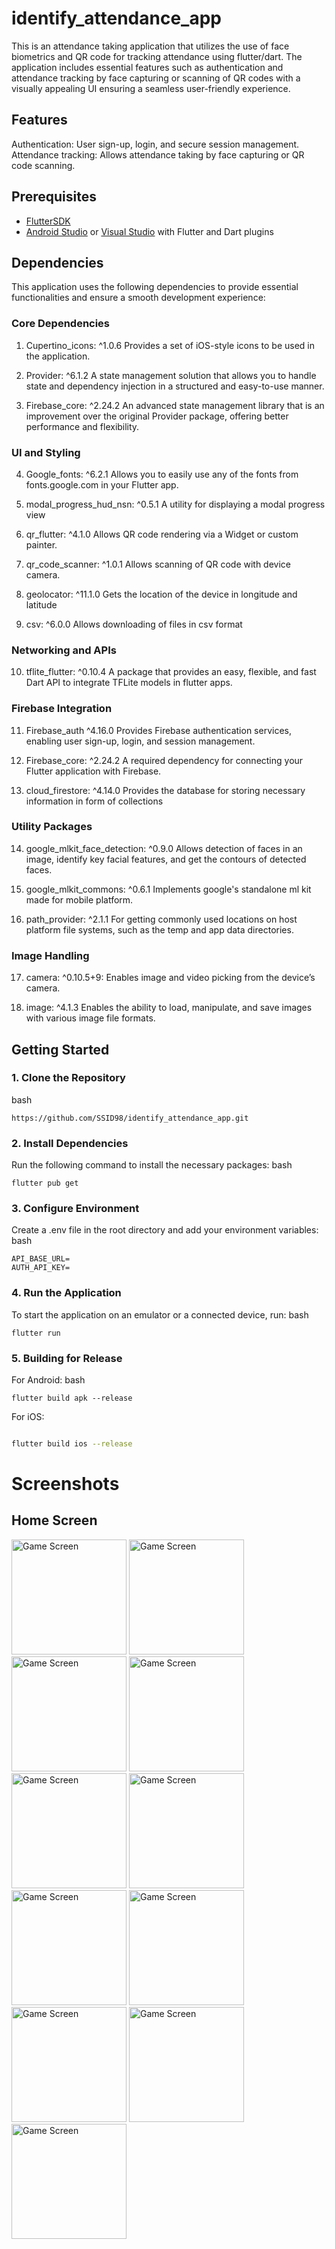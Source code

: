# identify_attendance_app

This is an attendance taking application that utilizes the use of face biometrics and QR code for tracking attendance using flutter/dart. The application includes essential features such as authentication and attendance tracking by face capturing or scanning of QR codes with a visually appealing UI ensuring a seamless user-friendly experience. 


## Features
Authentication: User sign-up, login, and secure session management.
Attendance tracking: Allows attendance taking by face capturing or QR code scanning.

## Prerequisites
- [FlutterSDK](https://flutter.dev/docs/get-started/install)
- [Android Studio](https://developer.android.com/studio) or [Visual Studio](https://visualstudio.microsoft.com/) with Flutter and Dart plugins

## Dependencies
This application uses the following dependencies to provide essential functionalities and ensure a smooth development experience:


### Core Dependencies
1. Cupertino_icons: ^1.0.6
Provides a set of iOS-style icons to be used in the application.

2. Provider: ^6.1.2
A state management solution that allows you to handle state and dependency injection in a structured and easy-to-use manner.

3. Firebase_core: ^2.24.2
An advanced state management library that is an improvement over the original Provider package, offering better performance and flexibility.

### UI and Styling
4. Google_fonts: ^6.2.1
Allows you to easily use any of the fonts from fonts.google.com in your Flutter app.

5. modal_progress_hud_nsn: ^0.5.1
A utility for displaying a modal progress view

6. qr_flutter: ^4.1.0
Allows QR code rendering via a Widget or custom painter.

7. qr_code_scanner: ^1.0.1
Allows scanning of QR code with device camera.

8. geolocator: ^11.1.0
Gets the location of the device in longitude and latitude

9. csv: ^6.0.0
Allows downloading of files in csv format

### Networking and APIs
10. tflite_flutter: ^0.10.4
A package that provides an easy, flexible, and fast Dart API to integrate TFLite models in flutter apps.

### Firebase Integration
11. Firebase_auth ^4.16.0
Provides Firebase authentication services, enabling user sign-up, login, and session management.

12. Firebase_core: ^2.24.2
A required dependency for connecting your Flutter application with Firebase.

13. cloud_firestore: ^4.14.0
Provides the database for storing necessary information in form of collections

### Utility Packages
14. google_mlkit_face_detection: ^0.9.0
Allows detection of faces in an image, identify key facial features, and get the contours of detected faces.

15. google_mlkit_commons: ^0.6.1
Implements google's standalone ml kit made for mobile platform.

16. path_provider: ^2.1.1
For getting commonly used locations on host platform file systems, such as the temp and app data directories.

### Image Handling
17. camera: ^0.10.5+9:
Enables image and video picking from the device’s camera.

18. image: ^4.1.3
Enables the ability to load, manipulate, and save images with various image file formats.


## Getting Started
### 1. Clone the Repository
bash
```Copy code
https://github.com/SSID98/identify_attendance_app.git
```


### 2. Install Dependencies
Run the following command to install the necessary packages:
bash
```Copy code
flutter pub get
```

### 3. Configure Environment
Create a .env file in the root directory and add your environment variables:
bash
```Copy code
API_BASE_URL=
AUTH_API_KEY=
```

### 4. Run the Application
To start the application on an emulator or a connected device, run:
bash
```Copy code
flutter run
```

### 5. Building for Release
For Android:
bash
```Copy code
flutter build apk --release
```

For iOS:
```bash

flutter build ios --release
```      
# Screenshots

## Home Screen
<img width="184" alt="Game Screen" src="https://github.com/user-attachments/assets/5b7d7354-1844-473d-96c0-54d44c6a5f6a">
<img width="184" alt="Game Screen" src="https://github.com/user-attachments/assets/349f6979-5356-41e9-b14c-145138c45fdd">
<img width="184" alt="Game Screen" src="https://github.com/user-attachments/assets/7e7ec595-f182-4d21-a46f-978c9ff12cc2">
<img width="184" alt="Game Screen" src="https://github.com/user-attachments/assets/7bd05631-3e59-4994-8b55-23fc921bc4b8">
<img width="184" alt="Game Screen" src="https://github.com/user-attachments/assets/ddcb53e5-bd32-493c-af4b-8043b7467365">
<img width="184" alt="Game Screen" src="https://github.com/user-attachments/assets/933656f4-76de-474d-9cc5-917a45d44070">
<img width="184" alt="Game Screen" src="https://github.com/user-attachments/assets/207a7136-8587-4975-b8ac-4d0b97b67fa5">
<img width="184" alt="Game Screen" src="https://github.com/user-attachments/assets/ff7a9f7b-173e-48c0-9d8a-9defcfb79cad">
<img width="184" alt="Game Screen" src="https://github.com/user-attachments/assets/f0bbcc61-05fe-43e6-9f5d-95ec2a432d23">
<img width="184" alt="Game Screen" src="https://github.com/user-attachments/assets/d76f564e-de18-4317-ad4b-eeeff8c53704">
<img width="184" alt="Game Screen" src="https://github.com/user-attachments/assets/8f051b6f-14e9-43cc-9cbf-baa64324068c">






